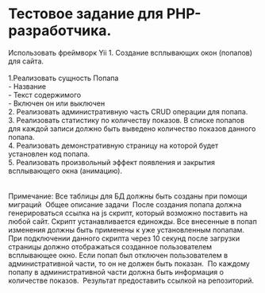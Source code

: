 <h1>Тестовое задание для PHP-разработчика.</h1>
<div>Использовать фреймворк Yii 1. Создание всплывающих окон (попапов) для сайта. </div><br>
1.Реализовать сущность Попапа <br>
	- Название<br>
	- Текст содержимого<br>
	- Включен он или выключен<br>
2. Реализовать административную часть CRUD операции для попапа.  <br>
3. Реализовать статистику по количеству показов. В списке попапов для каждой записи должно быть выведено количество показов данного попапа.<br>
4. Реализовать демонстративную страницу на которой будет установлен код попапа. <br>
5. Реализовать произвольный эффект появления и закрытия всплывающего окна (анимацию).  <br>
<br><br>
<div>
Примечание: Все таблицы для БД должны быть созданы при помощи миграций  Общее описание задачи  После создания попапа должна генерироваться ссылка на js скрипт, который возможно поставить на любой сайт. Скрипт устанавливается единожды.  Все внесенные в попап изменения должны быть применены к уже установленным попапам.
При подключении данного скрипта через 10 секунд после загрузки страницы должно отображаться созданное пользователем всплывающее окно. Если попап был отключен пользователем в административной части, то он не должен быть показан.  По каждому попапу в административной части должна быть информация о количестве показов.  Результат предоставить ссылкой на репозиторий.</div>
